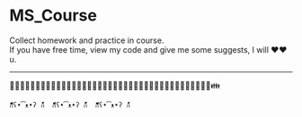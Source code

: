 # MS_Course

Collect homework and practice in course.  
If you have free time, view my code and give me some suggests, I will ❤️❤️ u.
  
  




- - - 
  

👦👧👨👩👴👵👶👱👮👲👳👷👸💂🎅👰👼💆💇🙍🙎🙅🙆💁🙋🙇🙌🙏👤👥🚶🏃👯💃👫👬👭💏💑👪  
  

`ก็็็็็็็็็็็็็ʕ•͡ᴥ•ʔ ก้้้้้้้้้้้  ก็็็็็็็็็็็็็ʕ•͡ᴥ•ʔ ก้้้้้้้้้้้  ก็็็็็็็็็็็็็ʕ•͡ᴥ•ʔ ก้้้้้้้้้้้`
